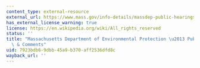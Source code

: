 ```yaml
---
content_type: external-resource
external_url: https://www.mass.gov/info-details/massdep-public-hearings-comment-opportunities
has_external_license_warning: true
license: https://en.wikipedia.org/wiki/All_rights_reserved
status: ''
title: "Massachusetts Department of Environmental Protection \u2013 Public Hearings\
  \ & Comments"
uid: 7923bdb6-9dbb-45a9-b370-aff2536dfd8c
wayback_url: ''
---
```

